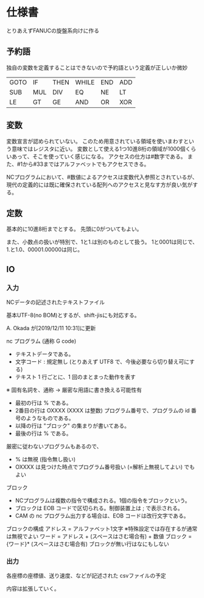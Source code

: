 # 仕様書

とりあえずFANUCの旋盤系向けに作る

## 予約語

独自の変数を定義することはできないので予約語という定義が正しいか微妙


|      |     |      |       |     |     |
| ---  | --- | ---  | ---   | --- | --- |
| GOTO | IF  | THEN | WHILE | END | ADD |
| SUB  | MUL | DIV  | EQ    | NE  | LT  |
| LE   | GT  | GE   | AND   | OR  | XOR |

## 変数

変数宣言が認められていない。
このため用意されている領域を使いまわすという意味ではレジスタに近い。
変数として使える1つ10進8桁の領域が1000個くらいあって、そこを使っていく感じになる。
アクセスの仕方は#数字である。
また、#1から#33まではアルファベットでもアクセスできる。

NCプログラムにおいて、#数値によるアクセスは変数代入参照とされているが、
現代の定義的には既に確保されている配列へのアクセスと見なす方が良い気がする。

## 定数

基本的に10進8桁までとする。
先頭に0がついてもよい。

また、小数点の扱いが特別で、1と1.は別のものとして扱う。
1と0001は同じで、1.と1.0、00001.00000は同じ。


## IO

### 入力
NCデータの記述されたテキストファイル

基本UTF-8(no BOM)とするが、shift-jisにも対応する。

A. Okada が[2019/12/11 10:31]に更新

nc プログラム (通称 G code)
* テキストデータである。
* 文字コード : 規定無し (とりあえず UTF8 で、今後必要なら切り替え可にする)
* テキスト 1 行ごとに、1 回のまとまった動作を表す

※ 固有名詞を、通称 → 厳密な用語に書き換える可能性有

* 最初の行は % である。
* 2番目の行は OXXXX (XXXX は整数) プログラム番号で、プログラムの id 番号のようなものである。
* 以降の行は "ブロック" の集まりが書いてある。
* 最後の行は % である。

厳密に従わないプログラムもあるので、
* % は無視 (指令無し扱い)
* OXXXX は見つけた時点でプログラム番号扱い (=解析上無視してよい)
でもよい

ブロック
* NCプログラムは複数の指令で構成される。1個の指令をブロックという。
* ブロックは EOB コードで区切られる。制御装置上は ; で表示される。
* CAM の nc プログラム出力する場合は、EOB コードは改行文字である。

ブロックの構成
	アドレス = アルファベット1文字 ※特殊設定では存在するが通常は無視でよい
	ワード = アドレス + (スペースはさむ場合有) + 数値
	ブロック = {ワード}* (スペースはさむ場合有)
	ブロックが無い行はなにもしない

### 出力
各座標の座標値、送り速度、などが記述された
csvファイルの予定

内容は拡張していく。

## 
